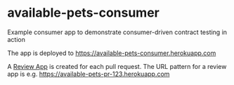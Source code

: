 # available-pets-consumer
Example consumer app to demonstrate consumer-driven contract testing in action

The app is deployed to https://available-pets-consumer.herokuapp.com

A [Review App](https://devcenter.heroku.com/articles/github-integration-review-apps) is
created for each pull request.  The URL pattern for a review app is e.g.
https://available-pets-pr-123.herokuapp.com
